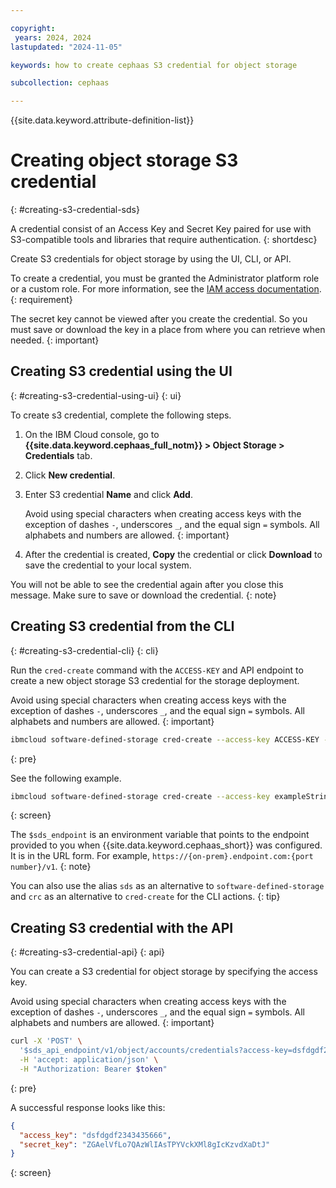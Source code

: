 ```yaml
---

copyright:
 years: 2024, 2024
lastupdated: "2024-11-05"

keywords: how to create cephaas S3 credential for object storage

subcollection: cephaas

---
```


{{site.data.keyword.attribute-definition-list}}

# Creating object storage S3 credential
{: #creating-s3-credential-sds}

A credential consist of an Access Key and Secret Key paired for use with S3-compatible tools and libraries that require authentication.
{: shortdesc}




Create S3 credentials for object storage by using the UI, CLI, or API.

To create a credential, you must be granted the Administrator platform role or a custom role. For more information, see the [IAM access documentation](/docs/cephaas?topic=cephaas-managing-iam).
{: requirement}

The secret key cannot be viewed after you create the credential. So you must save or download the key in a place from where you can retrieve when needed.
{: important}

## Creating S3 credential using the UI
{: #creating-s3-credential-using-ui}
{: ui}

To create s3 credential, complete the following steps.

1. On the IBM Cloud console, go to **{{site.data.keyword.cephaas_full_notm}} > Object Storage > Credentials** tab.

2. Click **New credential**.

3. Enter S3 credential **Name** and click **Add**.

    Avoid using special characters when creating access keys with the exception of dashes `-`, underscores `_`, and the equal sign `=` symbols. All alphabets and numbers are allowed.
    {: important}

4. After the credential is created, **Copy** the credential or click **Download** to save the credential to your local system.

You will not be able to see the credential again after you close this message. Make sure to save or download the credential.
{: note}


## Creating S3 credential from the CLI
{: #creating-s3-credential-cli}
{: cli}

Run the `cred-create` command with the `ACCESS-KEY` and API endpoint to create a new object storage S3 credential for the storage deployment.

Avoid using special characters when creating access keys with the exception of dashes `-`, underscores `_`, and the equal sign `=` symbols. All alphabets and numbers are allowed.
{: important}

```sh
ibmcloud software-defined-storage cred-create --access-key ACCESS-KEY --url string
```
{: pre}

See the following example.

```bash
ibmcloud software-defined-storage cred-create --access-key exampleString --url $sds_endpoint

```
{: screen}

The `$sds_endpoint` is an environment variable that points to the endpoint provided to you when {{site.data.keyword.cephaas_short}} was configured. It is in the URL form. For example, `https://{on-prem}.endpoint.com:{port number}/v1`.
{: note}

You can also use the alias `sds` as an alternative to `software-defined-storage` and `crc` as an alternative to `cred-create` for the CLI actions.
{: tip}

## Creating S3 credential with the API
{: #creating-s3-credential-api}
{: api}

You can create a S3 credential for object storage by specifying the access key.

Avoid using special characters when creating access keys with the exception of dashes `-`, underscores `_`, and the equal sign `=` symbols. All alphabets and numbers are allowed.
{: important}

```sh
curl -X 'POST' \
  '$sds_api_endpoint/v1/object/accounts/credentials?access-key=dsfdgdf2343435666' \
  -H 'accept: application/json' \
  -H "Authorization: Bearer $token"
```
{: pre}

A successful response looks like this:

```json
{
  "access_key": "dsfdgdf2343435666",
  "secret_key": "ZGAelVfLo7QAzWlIAsTPYVckXMl8gIcKzvdXaDtJ"
}
```
{: screen}
